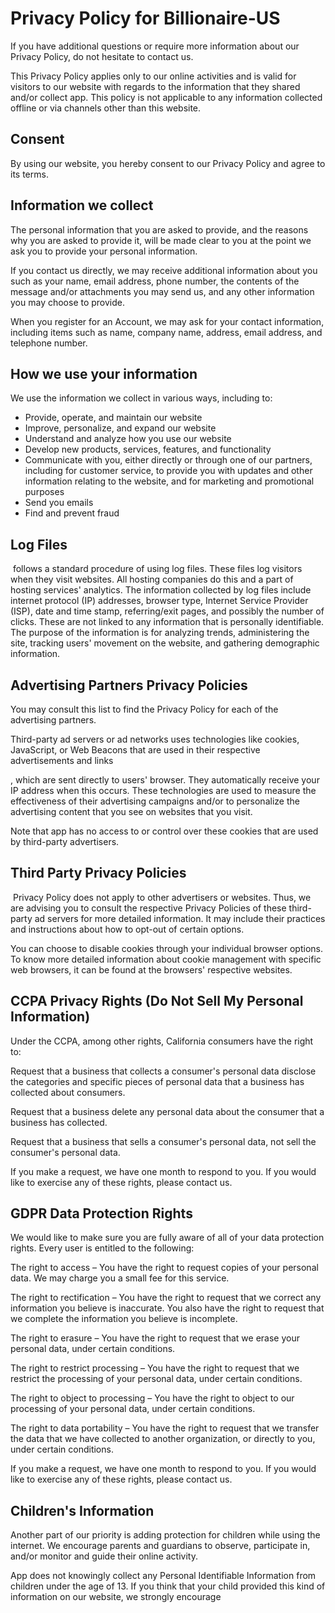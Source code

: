 <h1>Privacy Policy for Billionaire-US</h1>

<p>If you have additional questions or require more information about our Privacy Policy, do not hesitate to contact us.</p>

<p>This Privacy Policy applies only to our online activities and is valid for visitors to our website with regards to the information that they shared and/or collect app. This policy is not applicable to any information collected offline or via channels other than this website.</p>

<h2>Consent</h2>

<p>By using our website, you hereby consent to our Privacy Policy and agree to its terms.</p>

<h2>Information we collect</h2>

<p>The personal information that you are asked to provide, and the reasons why you are asked to provide it, will be made clear to you at the point we ask you to provide your personal information.</p>

<p>If you contact us directly, we may receive additional information about you such as your name, email address, phone number, the contents of the message and/or attachments you may send us, and any other information you may choose to provide.</p>

<p>When you register for an Account, we may ask for your contact information, including items such as name, company name, address, email address, and telephone number.</p>

<h2>How we use your information</h2>

<p>We use the information we collect in various ways, including to:</p>

<ul>
	<li>Provide, operate, and maintain our website</li>
	<li>Improve, personalize, and expand our website</li>
	<li>Understand and analyze how you use our website</li>
	<li>Develop new products, services, features, and functionality</li>
	<li>Communicate with you, either directly or through one of our partners, including for customer service, to provide you with updates and other information relating to the website, and for marketing and promotional purposes</li>
	<li>Send you emails</li>
	<li>Find and prevent fraud</li>
</ul>

<h2>Log Files</h2>

<p>&nbsp;follows a standard procedure of using log files. These files log visitors when they visit websites. All hosting companies do this and a part of hosting services&#39; analytics. The information collected by log files include internet protocol (IP) addresses, browser type, Internet Service Provider (ISP), date and time stamp, referring/exit pages, and possibly the number of clicks. These are not linked to any information that is personally identifiable. The purpose of the information is for analyzing trends, administering the site, tracking users&#39; movement on the website, and gathering demographic information.</p>

<h2>Advertising Partners Privacy Policies</h2>

<p>You may consult this list to find the Privacy Policy for each of the advertising partners.</p>

<p>Third-party ad servers or ad networks uses technologies like cookies, JavaScript, or Web Beacons that are used in their respective advertisements and links</p>

<p>, which are sent directly to users&#39; browser. They automatically receive your IP address when this occurs. These technologies are used to measure the effectiveness of their advertising campaigns and/or to personalize the advertising content that you see on websites that you visit.</p>

<p>Note that app has no access to or control over these cookies that are used by third-party advertisers.</p>

<h2>Third Party Privacy Policies</h2>

<p>&nbsp;Privacy Policy does not apply to other advertisers or websites. Thus, we are advising you to consult the respective Privacy Policies of these third-party ad servers for more detailed information. It may include their practices and instructions about how to opt-out of certain options.</p>

<p>You can choose to disable cookies through your individual browser options. To know more detailed information about cookie management with specific web browsers, it can be found at the browsers&#39; respective websites.</p>

<h2>CCPA Privacy Rights (Do Not Sell My Personal Information)</h2>

<p>Under the CCPA, among other rights, California consumers have the right to:</p>

<p>Request that a business that collects a consumer&#39;s personal data disclose the categories and specific pieces of personal data that a business has collected about consumers.</p>

<p>Request that a business delete any personal data about the consumer that a business has collected.</p>

<p>Request that a business that sells a consumer&#39;s personal data, not sell the consumer&#39;s personal data.</p>

<p>If you make a request, we have one month to respond to you. If you would like to exercise any of these rights, please contact us.</p>

<h2>GDPR Data Protection Rights</h2>

<p>We would like to make sure you are fully aware of all of your data protection rights. Every user is entitled to the following:</p>

<p>The right to access &ndash; You have the right to request copies of your personal data. We may charge you a small fee for this service.</p>

<p>The right to rectification &ndash; You have the right to request that we correct any information you believe is inaccurate. You also have the right to request that we complete the information you believe is incomplete.</p>

<p>The right to erasure &ndash; You have the right to request that we erase your personal data, under certain conditions.</p>

<p>The right to restrict processing &ndash; You have the right to request that we restrict the processing of your personal data, under certain conditions.</p>

<p>The right to object to processing &ndash; You have the right to object to our processing of your personal data, under certain conditions.</p>

<p>The right to data portability &ndash; You have the right to request that we transfer the data that we have collected to another organization, or directly to you, under certain conditions.</p>

<p>If you make a request, we have one month to respond to you. If you would like to exercise any of these rights, please contact us.</p>

<h2>Children&#39;s Information</h2>

<p>Another part of our priority is adding protection for children while using the internet. We encourage parents and guardians to observe, participate in, and/or monitor and guide their online activity.</p>

<p>App does not knowingly collect any Personal Identifiable Information from children under the age of 13. If you think that your child provided this kind of information on our website, we strongly encourage
